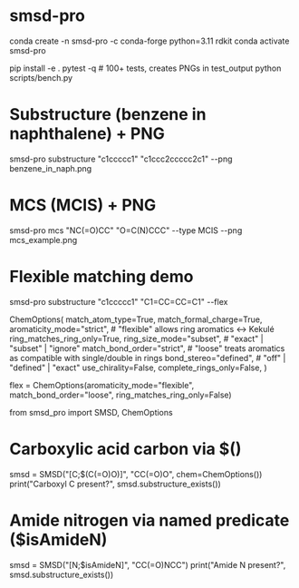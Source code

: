 # smsd-pro


conda create -n smsd-pro -c conda-forge python=3.11 rdkit
conda activate smsd-pro

pip install -e .
pytest -q           # 100+ tests, creates PNGs in test_output
python scripts/bench.py


# Substructure (benzene in naphthalene) + PNG
smsd-pro substructure "c1ccccc1" "c1ccc2ccccc2c1" --png benzene_in_naph.png

# MCS (MCIS) + PNG
smsd-pro mcs "NC(=O)CC" "O=C(N)CCC" --type MCIS --png mcs_example.png

# Flexible matching demo
smsd-pro substructure "c1ccccc1" "C1=CC=CC=C1" --flex


ChemOptions(
  match_atom_type=True,
  match_formal_charge=True,
  aromaticity_mode="strict",     # "flexible" allows ring aromatics ↔ Kekulé
  ring_matches_ring_only=True,
  ring_size_mode="subset",       # "exact" | "subset" | "ignore"
  match_bond_order="strict",     # "loose" treats aromatics as compatible with single/double in rings
  bond_stereo="defined",         # "off" | "defined" | "exact"
  use_chirality=False,
  complete_rings_only=False,
)


flex = ChemOptions(aromaticity_mode="flexible", match_bond_order="loose", ring_matches_ring_only=False)



from smsd_pro import SMSD, ChemOptions

# Carboxylic acid carbon via $()
smsd = SMSD("[C;$(C(=O)O)]", "CC(=O)O", chem=ChemOptions())
print("Carboxyl C present?", smsd.substructure_exists())

# Amide nitrogen via named predicate ($isAmideN)
smsd = SMSD("[N;$isAmideN]", "CC(=O)NCC")
print("Amide N present?", smsd.substructure_exists())



